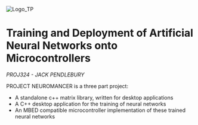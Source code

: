 ![Logo_TP](https://user-images.githubusercontent.com/61416766/168794482-b8a8f543-1bc0-4b0a-a8aa-96e999262283.png)

# Training and Deployment of Artificial Neural Networks onto Microcontrollers
_PROJ324 - JACK PENDLEBURY_

PROJECT NEUROMANCER is a three part project:

- A standalone c++ matrix library, written for desktop applications
- A C++ desktop application for the training of neural networks
- An MBED compatible microcontroller implementation of these trained neural networks
